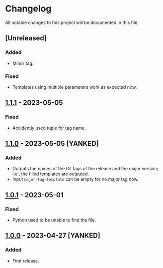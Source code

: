 # Changelog
All notable changes to this project will be documented in this file.

## [Unreleased]
### Added
- Minor tag.
### Fixed
- Templates using multiple parameters work as expected now.

## [1.1.1] - 2023-05-05
### Fixed
- Accidently used tuple for tag name.

## [1.1.0] - 2023-05-05 [YANKED]
### Added
- Outputs the names of the Git tags of the release and the major version; i.e., the filled templates are outputed.
- Input `major-tag-template` can be empty for no major tag now.

## [1.0.1] - 2023-05-01
### Fixed
- Python used to be unable to find the file.

## [1.0.0] - 2023-04-27 [YANKED]
### Added
- First release.

[1.1.1]: https://github.com/lumynou5/github-release-action/releases/tag/v1.1.1
[1.1.0]: https://github.com/lumynou5/github-release-action/releases/tag/v1.1.0
[1.0.1]: https://github.com/lumynou5/github-release-action/releases/tag/v1.0.1
[1.0.0]: https://github.com/lumynou5/github-release-action/releases/tag/v1.0.0
